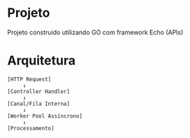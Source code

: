 # Projeto
Projeto construido utilizando GO com framework Echo (APIs)

# Arquitetura
````aiignore
[HTTP Request]
     ↓
[Controller Handler]
     ↓
[Canal/Fila Interna]
     ↓
[Worker Pool Assíncrono]
     ↓
[Processamento]
````
